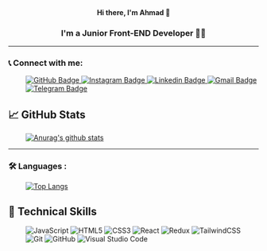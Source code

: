 <br>
<h4 align="center">
Hi there, I'm Ahmad 👋
</h4>

<h3 align="center">
I'm a Junior Front-END Developer  👨‍💻
</h3>

<!-- <hr style="height:1px">

<div align="center">
  <img src="https://s2.uupload.ir/files/rear-view-programmer-working-all-night-long_1d.jpg" width="700"/>
</div> -->

---


### 📞 Connect with me:


<div style="padding-left:35px" id="badges">
    
  <a href="https://github.com/ahmad-karimigorji">
    <img src="https://img.shields.io/badge/GitHub-black?style=for-the-badge&logo=GitHub&logoColor=white" alt="GitHub Badge"/>
  </a>
  <a href="https://www.instagram.com/ahmad.karimi.gorji">
    <img src="https://img.shields.io/badge/Instagram-D14836?style=for-the-badge&logo=Instagram&logoColor=white" alt="Instagram Badge"/>
  </a>
  <a href="https://www.linkedin.com/in/ahmad-karimigorji-b83a50272/">
    <img src="https://img.shields.io/badge/Linkedin-blue?style=for-the-badge&logo=Linkedin&logoColor=white" alt="Linkedin Badge"/>
  </a>
  <a href="mailto:ahmad77karimigorji@gmail.com">
    <img src="https://img.shields.io/badge/Gmail-D14836?style=for-the-badge&logo=Gmail&logoColor=white" alt="Gmail Badge"/>
  </a>
  <a href="https://t.me/Karimigorji">
    <img src="https://img.shields.io/badge/Telegram-blue?style=for-the-badge&logo=Telegram&logoColor=white" alt="Telegram Badge"/>
  </a>
    
</div>



## 📈 GitHub Stats

<div style="padding-left:35px">

[![Anurag's github stats](https://github-readme-stats.vercel.app/api?username=ahmad-karimigorji&show_icons=true&bg_color=00000000)](https://github.com/ahmad-karimigorji)
</div>

<!-- [![Visitors](https://visitor-badge.glitch.me/badge?page_id=ahmad-karimigorji.ahmad-karimigorji)]() -->

---


### :hammer_and_wrench: Languages :

<div style="padding-left:35px">

[![Top Langs](https://github-readme-stats.vercel.app/api/top-langs/?username=ahmad-karimigorji&layout=compact)](https://github.com/ahmad-karimigorji)
</div>

## 💼 Technical Skills

<div style="padding-left:35px">

![JavaScript](https://img.shields.io/badge/javascript-%23323330.svg?style=for-the-badge&logo=javascript&logoColor=%23F7DF1E) ![HTML5](https://img.shields.io/badge/html5-%23E34F26.svg?style=for-the-badge&logo=html5&logoColor=white) ![CSS3](https://img.shields.io/badge/css3-%231572B6.svg?style=for-the-badge&logo=css3&logoColor=white) ![React](https://img.shields.io/badge/react-%2320232a.svg?style=for-the-badge&logo=react&logoColor=%2361DAFB) ![Redux](https://img.shields.io/badge/Redux-764ABC?style=for-the-badge&logo=redux&logoColor=white) ![TailwindCSS](https://img.shields.io/badge/tailwindcss-%2338B2AC.svg?style=for-the-badge&logo=tailwind-css&logoColor=white) ![Git](https://img.shields.io/badge/Git-%23E34F26?style=for-the-badge&logo=git&logoColor=white) ![GitHub](https://img.shields.io/badge/github-%23121011.svg?style=for-the-badge&logo=github&logoColor=white) ![Visual Studio Code](https://img.shields.io/badge/Visual%20Studio%20Code-0078d7.svg?style=for-the-badge&logo=visual-studio-code&logoColor=white)
<!-- 
 ![Next JS](https://img.shields.io/badge/Next-black?style=for-the-badge&logo=next.js&logoColor=white) -->
</div>
